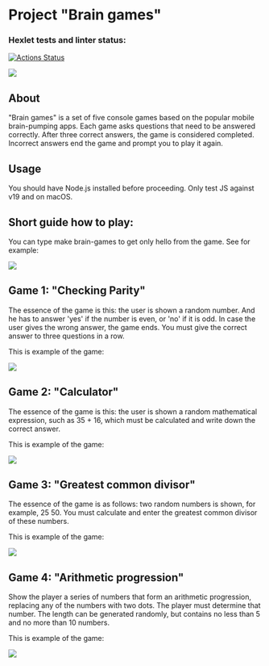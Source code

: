<h1>Project "Brain games"</h1>

### Hexlet tests and linter status:
[![Actions Status](https://github.com/Mila-Golyshkina/frontend-project-44/workflows/hexlet-check/badge.svg)](https://github.com/Mila-Golyshkina/frontend-project-44/actions)

<a href="https://codeclimate.com/github/Mila-Golyshkina/frontend-project-44/maintainability"><img src="https://api.codeclimate.com/v1/badges/2abce5451021b0567753/maintainability" /></a>

<h2>About</h2>
<p>"Brain games" is a set of five console games based on the popular mobile brain-pumping apps. Each game asks questions that need to be answered correctly. After three correct answers, the game is considered completed. Incorrect answers end the game and prompt you to play it again.</p>

<h2>Usage</h2>
<p>You should have Node.js installed before proceeding. Only test JS against v19 and on macOS.</p>

<h2>Short guide how to play:</h2>
<p>You can type make brain-games to get only hello from the game. See for example:</p>
<a href="https://asciinema.org/a/lMJpETTp0u0wyorghLHPXphP5" target="_blank"><img src="https://asciinema.org/a/lMJpETTp0u0wyorghLHPXphP5.svg" /></a>

<h2>Game 1: "Checking Parity"</h2>
<p>The essence of the game is this: the user is shown a random number. And he has to answer 'yes' if the number is even, or 'no' if it is odd. In case the user gives the wrong answer, the game ends. You must give the correct answer to three questions in a row.</p>
<p>This is example of the game:<p>
<a href="https://asciinema.org/a/m8vl2lfRCtZXmoInkm6U9hk6l" target="_blank"><img src="https://asciinema.org/a/m8vl2lfRCtZXmoInkm6U9hk6l.svg" /></a>

<h2>Game 2: "Calculator"</h2>
<p>The essence of the game is this: the user is shown a random mathematical expression, such as 35 + 16, which must be calculated and write down the correct answer.</p>
<p>This is example of the game:<p>
<a href="https://asciinema.org/a/AsJRyElaGM6xAvhZBA1WUKetX" target="_blank"><img src="https://asciinema.org/a/AsJRyElaGM6xAvhZBA1WUKetX.svg" /></a>

<h2>Game 3: "Greatest common divisor"</h2>
<p>The essence of the game is as follows: two random numbers is shown, for example, 25 50. You must calculate and enter the greatest common divisor of these numbers.</p>
<p>This is example of the game:<p>
<a href="https://asciinema.org/a/XkzaN8OYO3DK2NFkLkiAXJVkT" target="_blank"><img src="https://asciinema.org/a/XkzaN8OYO3DK2NFkLkiAXJVkT.svg" /></a>

<h2>Game 4: "Arithmetic progression"</h2>
<p>Show the player a series of numbers that form an arithmetic progression, replacing any of the numbers with two dots. The player must determine that number. The length can be generated randomly, but contains no less than 5 and no more than 10 numbers.</p>
<p>This is example of the game:<p>
<a href="https://asciinema.org/a/inl6wuL6ftlDpSDl5iwPv4mzR" target="_blank"><img src="https://asciinema.org/a/inl6wuL6ftlDpSDl5iwPv4mzR.svg" /></a>

